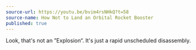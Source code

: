 ```yaml
---
source-url: https://youtu.be/bvim4rsNHkQ?t=58
source-name: How Not to Land an Orbital Rocket Booster
published: true
---
```

Look, that's not an ”Explosion“. It's just a rapid unscheduled disassembly.
